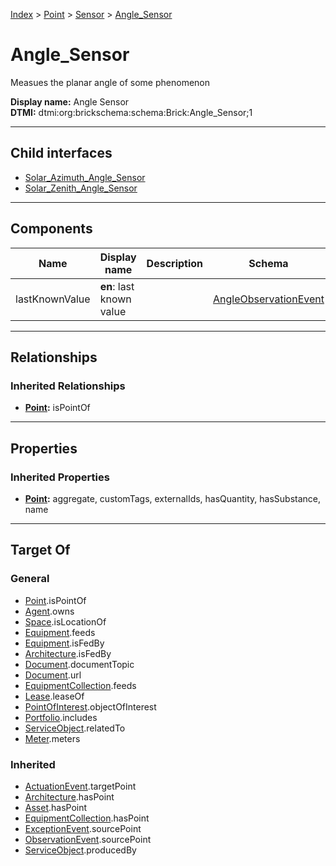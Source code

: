 [Index](../../../index.md) > [Point](../../Point.md) > [Sensor](../Sensor.md) > [Angle_Sensor](#)
# Angle_Sensor

Measues the planar angle of some phenomenon


**Display name:** Angle Sensor<br />
**DTMI:** dtmi:org:brickschema:schema:Brick:Angle_Sensor;1

---

## Child interfaces
* [Solar_Azimuth_Angle_Sensor](Solar_Azimuth-.md)
* [Solar_Zenith_Angle_Sensor](Solar_Zenith-.md)

---

## Components

|Name|Display name|Description|Schema|
|-|-|-|-|
|lastKnownValue|**en**: last known value||[AngleObservationEvent](../../../Event/Point-/ObservationEvent/Angle-.md)|

---

## Relationships

### Inherited Relationships
* **[Point](../../Point.md):** isPointOf

---

## Properties

### Inherited Properties
* **[Point](../../Point.md):** aggregate, customTags, externalIds, hasQuantity, hasSubstance, name

---

## Target Of
### General
* [Point](../../Point.md).isPointOf
* [Agent](../../../Agent/Agent.md).owns
* [Space](../../../Space/Space.md).isLocationOf
* [Equipment](../../../Asset/Equipment/Equipment.md).feeds
* [Equipment](../../../Asset/Equipment/Equipment.md).isFedBy
* [Architecture](../../../Space/Architecture/Architecture.md).isFedBy
* [Document](../../../Information/Document/Document.md).documentTopic
* [Document](../../../Information/Document/Document.md).url
* [EquipmentCollection](../../../Collection/Equipment-.md).feeds
* [Lease](../../../Event/Lease.md).leaseOf
* [PointOfInterest](../../../Information/PointOfInterest.md).objectOfInterest
* [Portfolio](../../../Collection/Portfolio.md).includes
* [ServiceObject](../../../Information/ServiceObject/ServiceObject.md).relatedTo
* [Meter](../../../Asset/Equipment/Meter/Meter.md).meters
### Inherited
* [ActuationEvent](../../../Event/Point-/ActuationEvent.md).targetPoint
* [Architecture](../../../Space/Architecture/Architecture.md).hasPoint
* [Asset](../../../Asset/Asset.md).hasPoint
* [EquipmentCollection](../../../Collection/Equipment-.md).hasPoint
* [ExceptionEvent](../../../Event/Point-/ExceptionEvent.md).sourcePoint
* [ObservationEvent](../../../Event/Point-/ObservationEvent/ObservationEvent.md).sourcePoint
* [ServiceObject](../../../Information/ServiceObject/ServiceObject.md).producedBy
